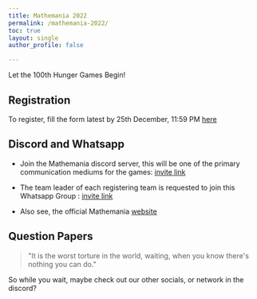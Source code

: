 ```yaml
---
title: Mathemania 2022
permalink: /mathemania-2022/
toc: true
layout: single
author_profile: false

---
```

Let the 100th Hunger Games Begin!

## Registration

To register, fill the form latest by 25th December, 11:59 PM [here](https://forms.gle/9UH1CKYqemL912Xu5)

## Discord and Whatsapp

- Join the Mathemania discord server, this will be one of the primary communication mediums for the games: [invite link](https://discord.gg/PFKtMeFW)

- The team leader of each registering team is requested to join this Whatsapp Group : [invite link](https://chat.whatsapp.com/Bn3lWYEFgDk22QWH5nJAKk)

- Also see, the official Mathemania [website](https://mathemania.vercel.app)

## Question Papers

> "It is the worst torture in the world, waiting, when you know there's nothing you can do."

So while you wait, maybe check out our other socials, or network in the discord?
